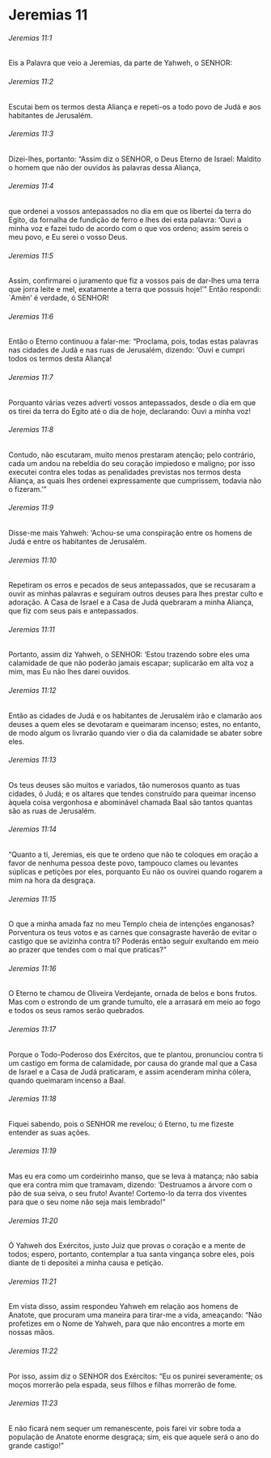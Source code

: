 # Jeremias 11

###### Jeremias 11:1

Eis a Palavra que veio a Jeremias, da parte de Yahweh, o SENHOR:

###### Jeremias 11:2

Escutai bem os termos desta Aliança e repeti-os a todo povo de Judá e aos habitantes de Jerusalém.

###### Jeremias 11:3

Dizei-lhes, portanto: “Assim diz o SENHOR, o Deus Eterno de Israel: Maldito o homem que não der ouvidos às palavras dessa Aliança,

###### Jeremias 11:4

que ordenei a vossos antepassados no dia em que os libertei da terra do Egito, da fornalha de fundição de ferro e lhes dei esta palavra: ‘Ouvi a minha voz e fazei tudo de acordo com o que vos ordeno; assim sereis o meu povo, e Eu serei o vosso Deus.

###### Jeremias 11:5

Assim, confirmarei o juramento que fiz a vossos pais de dar-lhes uma terra que jorra leite e mel, exatamente a terra que possuis hoje!’” Então respondi: `Amën’ é verdade, ó SENHOR!

###### Jeremias 11:6

Então o Eterno continuou a falar-me: “Proclama, pois, todas estas palavras nas cidades de Judá e nas ruas de Jerusalém, dizendo: ‘Ouvi e cumpri todos os termos desta Aliança!

###### Jeremias 11:7

Porquanto várias vezes adverti vossos antepassados, desde o dia em que os tirei da terra do Egito até o dia de hoje, declarando: Ouvi a minha voz!

###### Jeremias 11:8

Contudo, não escutaram, muito menos prestaram atenção; pelo contrário, cada um andou na rebeldia do seu coração impiedoso e maligno; por isso executei contra eles todas as penalidades previstas nos termos desta Aliança, as quais lhes ordenei expressamente que cumprissem, todavia não o fizeram.’”

###### Jeremias 11:9

Disse-me mais Yahweh: ‘Achou-se uma conspiração entre os homens de Judá e entre os habitantes de Jerusalém.

###### Jeremias 11:10

Repetiram os erros e pecados de seus antepassados, que se recusaram a ouvir as minhas palavras e seguiram outros deuses para lhes prestar culto e adoração. A Casa de Israel e a Casa de Judá quebraram a minha Aliança, que fiz com seus pais e antepassados.

###### Jeremias 11:11

Portanto, assim diz Yahweh, o SENHOR: ‘Estou trazendo sobre eles uma calamidade de que não poderão jamais escapar; suplicarão em alta voz a mim, mas Eu não lhes darei ouvidos.

###### Jeremias 11:12

Então as cidades de Judá e os habitantes de Jerusalém irão e clamarão aos deuses a quem eles se devotaram e queimaram incenso; estes, no entanto, de modo algum os livrarão quando vier o dia da calamidade se abater sobre eles.

###### Jeremias 11:13

Os teus deuses são muitos e variados, tão numerosos quanto as tuas cidades, ó Judá; e os altares que tendes construído para queimar incenso àquela coisa vergonhosa e abominável chamada Baal são tantos quantas são as ruas de Jerusalém.

###### Jeremias 11:14

“Quanto a ti, Jeremias, eis que te ordeno que não te coloques em oração a favor de nenhuma pessoa deste povo, tampouco clames ou levantes súplicas e petições por eles, porquanto Eu não os ouvirei quando rogarem a mim na hora da desgraça.

###### Jeremias 11:15

O que a minha amada faz no meu Templo cheia de intenções enganosas? Porventura os teus votos e as carnes que consagraste haverão de evitar o castigo que se avizinha contra ti? Poderás então seguir exultando em meio ao prazer que tendes com o mal que praticas?”

###### Jeremias 11:16

O Eterno te chamou de Oliveira Verdejante, ornada de belos e bons frutos. Mas com o estrondo de um grande tumulto, ele a arrasará em meio ao fogo e todos os seus ramos serão quebrados.

###### Jeremias 11:17

Porque o Todo-Poderoso dos Exércitos, que te plantou, pronunciou contra ti um castigo em forma de calamidade, por causa do grande mal que a Casa de Israel e a Casa de Judá praticaram, e assim acenderam minha cólera, quando queimaram incenso a Baal.

###### Jeremias 11:18

Fiquei sabendo, pois o SENHOR me revelou; ó Eterno, tu me fizeste entender as suas ações.

###### Jeremias 11:19

Mas eu era como um cordeirinho manso, que se leva à matança; não sabia que era contra mim que tramavam, dizendo: ‘Destruamos a árvore com o pão de sua seiva, o seu fruto! Avante! Cortemo-lo da terra dos viventes para que o seu nome não seja mais lembrado!”

###### Jeremias 11:20

Ó Yahweh dos Exércitos, justo Juiz que provas o coração e a mente de todos; espero, portanto, contemplar a tua santa vingança sobre eles, pois diante de ti depositei a minha causa e petição.

###### Jeremias 11:21

Em vista disso, assim respondeu Yahweh em relação aos homens de Anatote, que procuram uma maneira para tirar-me a vida, ameaçando: “Não profetizes em o Nome de Yahweh, para que não encontres a morte em nossas mãos.

###### Jeremias 11:22

Por isso, assim diz o SENHOR dos Exércitos: “Eu os punirei severamente; os moços morrerão pela espada, seus filhos e filhas morrerão de fome.

###### Jeremias 11:23

E não ficará nem sequer um remanescente, pois farei vir sobre toda a população de Anatote enorme desgraça; sim, eis que aquele será o ano do grande castigo!”

